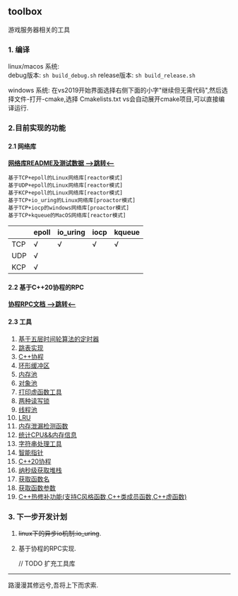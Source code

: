 toolbox
---------------------
游戏服务器相关的工具
### 1. 编译
linux/macos 系统:  
    debug版本: `sh build_debug.sh`
    release版本: `sh build_release.sh`

windows 系统:
    在vs2019开始界面选择右侧下面的小字"继续但无需代码",然后选择文件-打开-cmake,选择 Cmakelists.txt
    vs会自动展开cmake项目,可以直接编译运行.

### 2.目前实现的功能
#### 2.1 网络库
[**网络库README及测试数据 -->跳转<--**](./src/network#readme)

    基于TCP+epoll的Linux网络库[reactor模式]
    基于UDP+epoll的Linux网络库[reactor模式]
    基于KCP+epoll的Linux网络库[reactor模式]
    基于TCP+io_uring的Linux网络库[proactor模式]
    基于TCP+iocp的windows网络库[proactor模式]
    基于TCP+kqueue的MacOS网络库[reactor模式]

|        | epoll | io_uring  |  iocp |  kqueue |
|  ----  | ----  |  ----     |  ---- |  ----   |
| TCP    |   √   |     √     |   √   |    √    |
| UDP    |   √   |           |       |         |
| KCP    |   √   |           |       |         |

#### 2.2 基于C++20协程的RPC
[**协程RPC文档 -->跳转<--**](./include/coro_rpc/README.md)
    
#### 2.3 工具
1. [基于五层时间轮算法的定时器](./include/tools/timer.h)
2. [跳表实现](./include/tools/skip_list.h)
3. [C++协程](./include/tools/coroutine.h)
4. [环形缓冲区](./include/tools/ringbuffer.h)
5. [内存池](./include/tools/memory_pool.h)
6. [对象池](./include/tools/object_pool.h)
7. [打印虚函数工具](https://github.com/liyakai/toolbox/blob/include/tools/virtual_print.h)
8. [两种读写锁](./include/tools/rwlock.h)
9. [线程池](./include/tools/thread_pool.h)
10. [LRU](./include/tools/lru_cache.h)
11. [内存泄漏检测函数](./include/tools/debug_new.h)
12. [统计CPU&&内存信息](./include/tools/cpu_mem_info.h)
13. [字符串处理工具](./include/tools/string_util.h)
14. [智能指针](./include/tools/smart_pointer.h)
15. [C++20协程](./include/tools/cpp20_coroutine.h)
16. [纳秒级获取堆栈](./include/tools/backtrace.h)
17. [获取函数名](./include/tools/function_name.h)
18. [获取函数参数](./include/tools/function_traits.h)
19. [C++热修补功能(支持C风格函数,C++类成员函数,C++虚函数)](./include/tools/hotpatch.h)
### 3. 下一步开发计划
1. ~~linux下的异步io机制:io_uring~~.
2. 基于协程的RPC实现.

   // TODO 扩充工具库
-------------------
路漫漫其修远兮,吾将上下而求索.
